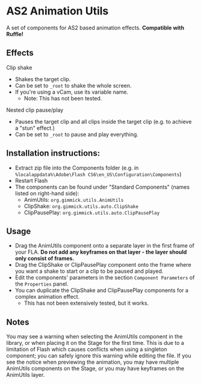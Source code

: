 # AS2 Animation Utils
A set of components for AS2 based animation effects. **Compatible with Ruffle!**

## Effects
Clip shake
- Shakes the target clip. 
- Can be set to `_root` to shake the whole screen.
- If you're using a vCam, use its variable name.
  - Note: This has not been tested.
  
Nested clip pause/play
- Pauses the target clip and all clips inside the target clip (e.g. to achieve a "stun" effect.)
- Can be set to `_root` to pause and play everything.

## Installation instructions:
- Extract zip file into the Components folder (e.g. in `%localappdata%\Adobe\Flash CS6\en_US\Configuration\Components`)
- Restart Flash
- The components can be found under "Standard Components" (names listed on right-hand side):
  - AnimUtils: `org.gimmick.utils.AnimUtils`
  - ClipShake: `org.gimmick.utils.auto.ClipShake`
  - ClipPausePlay: `org.gimmick.utils.auto.ClipPausePlay`

## Usage
- Drag the AnimUtils component onto a separate layer in the first frame of your FLA. **Do not add any keyframes on that layer - the layer should only consist of frames.**
- Drag the ClipShake or ClipPausePlay component onto the frame where you want a shake to start or a clip to be paused and played. 
- Edit the components' parameters in the section `Component Parameters` of the `Properties` panel.
- You can duplicate the ClipShake and ClipPausePlay components for a complex animation effect.
  - This has not been extensively tested, but it works.

## Notes
You may see a warning when selecting the AnimUtils component in the library, or when placing it on the Stage for the first time.
This is due to a limitation of Flash which causes conflicts when using a singleton component; you can safely ignore this warning while editing the file.
If you see the notice when previewing the animation, you may have multiple AnimUtils components on the Stage, or you may have keyframes on the AnimUtils layer.
